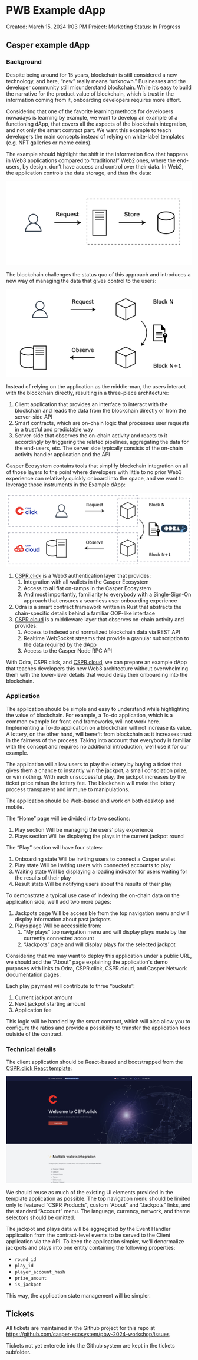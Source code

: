 # PWB Example dApp

Created: March 15, 2024 1:03 PM
Project: Marketing
Status: In Progress

## Casper example dApp

### Background

Despite being around for 15 years, blockchain is still considered a new technology, and here, “new” really means “unknown.” Businesses and the developer community still misunderstand blockchain. While it’s easy to build the narrative for the product value of blockchain, which is trust in the information coming from it, onboarding developers requires more effort. 

Considering that one of the favorite learning methods for developers nowadays is learning by example, we want to develop an example of a functioning dApp, that covers all the aspects of the blockchain integration, and not only the smart contract part. We want this example to teach developers the main concepts instead of relying on white-label templates (e.g. NFT galleries or meme coins).

The example should highlight the shift in the information flow that happens in Web3 applications compared to “traditional” Web2 ones, where the end-users, by design, don’t have access and control over their data. In Web2, the application controls the data storage, and thus the data:

![Figure 1](assets/Fig-1.png)

The blockchain challenges the status quo of this approach and introduces a new way of managing the data that gives control to the users:

![Figure 2.png](assets/Fig-2.png)

Instead of relying on the application as the middle-man, the users interact with the blockchain directly, resulting in a three-piece architecture:

1. Client application that provides an interface to interact with the blockchain and reads the data from the blockchain directly or from the server-side API
2. Smart contracts, which are on-chain logic that processes user requests in a trustful and predictable way
3. Server-side that observes the on-chain activity and reacts to it accordingly by triggering the related pipelines, aggregating the data for the end-users, etc. The server side typically consists of the on-chain activity handler application and the API

Casper Ecosystem contains tools that simplify blockchain integration on all of those layers to the point where developers with little to no prior Web3 experience can relatively quickly onboard into the space, and we want to leverage those instruments in the Example dApp:

![Figure 3.png](assets/Fig-3.png)

1. [CSPR.click](http://CSPR.click) is a Web3 authentication layer that provides:
    1. Integration with all wallets in the Casper Ecosystem
    2. Access to all fiat on-ramps in the Casper Ecosystem
    3. And most importantly, familiarity to everybody with a Single-Sign-On approach that ensures a seamless user onboarding experience
2. Odra is a smart contract framework written in Rust that abstracts the chain-specific details behind a familiar OOP-like interface
3. [CSPR.cloud](http://CSPR.cloud) is a middleware layer that observes on-chain activity and provides:
    1. Access to indexed and normalized blockchain data via REST API
    2. Realtime WebSocket streams that provide a granular subscription to the data required by the dApp
    3. Access to the Casper Node RPC API

With Odra, CSPR.click, and [CSPR.cloud](http://CSPR.cloud), we can prepare an example dApp that teaches developers this new Web3 architecture without overwhelming them with the lower-level details that would delay their onboarding into the blockchain. 

### Application

The application should be simple and easy to understand while highlighting the value of blockchain. For example, a To-do application, which is a common example for front-end frameworks, will not work here. Implementing a To-do application on a blockchain will not increase its value. A lottery, on the other hand, will benefit from blockchain as it increases trust in the fairness of the process. Taking into account that everybody is familiar with the concept and requires no additional introduction, we’ll use it for our example.

The application will allow users to play the lottery by buying a ticket that gives them a chance to instantly win the jackpot, a small consolation prize, or win nothing. With each unsuccessful play, the jackpot increases by the ticket price minus the lottery fee. The blockchain will make the lottery process transparent and immune to manipulations.

The application should be Web-based and work on both desktop and mobile. 

The “Home” page will be divided into two sections:

1. Play section
Will be managing the users’ play experience
2. Plays section
Will be displaying the plays in the current jackpot round

The “Play” section will have four states:

1. Onboarding state
Will be inviting users to connect a Casper wallet
2. Play state
Will be inviting users with connected accounts to play 
3. Waiting state
Will be displaying a loading indicator for users waiting for the results of their play
4. Result state
Will be notifying users about the results of their play

To demonstrate a typical use case of indexing the on-chain data on the application side, we’ll add two more pages:

1. Jackpots page
Will be accessible from the top navigation menu and will display information about past jackpots
2. Plays page
Will be accessible from:
    1. “My plays” top navigation menu and will display plays made by the currently connected account
    2. “Jackpots” page and will display plays for the selected jackpot

Considering that we may want to deploy this application under a public URL, we should add the “About” page explaining the application's demo purposes with links to Odra, CSPR.click, CSPR.cloud, and Casper Network documentation pages.

Each play payment will contribute to three “buckets”:

1. Current jackpot amount
2. Next jackpot starting amount
3. Application fee

This logic will be handled by the smart contract, which will also allow you to configure the ratios and provide a possibility to transfer the application fees outside of the contract.

### Technical details

The client application should be React-based and bootstrapped from the [CSPR.click React template](https://www.npmjs.com/package/@make-software/cra-template-csprclick-react):

![Figure 4](assets/Fig-4.png)

We should reuse as much of the existing UI elements provided in the template application as possible. The top navigation menu should be limited only to featured “CSPR Products”, custom “About” and “Jackpots” links, and the standard “Account” menu. The language, currency, network, and theme selectors should be omitted.

The jackpot and plays data will be aggregated by the Event Handler application from the contract-level events to be served to the Client application via the API. To keep the application simpler, we’ll denormalize jackpots and plays into one entity containing the following properties:

- `round_id`
- `play_id`
- `player_account_hash`
- `prize_amount`
- `is_jackpot`

This way, the application state management will be simpler.

## Tickets

All tickets are maintained in the Github project for this repo at https://github.com/casper-ecosystem/pbw-2024-workshop/issues

Tickets not yet enterede into the Github system are kept in the tickets subfolder.
